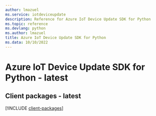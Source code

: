 ```yaml
---
author: lmazuel
ms.service: iotdeviceupdate
description: Reference for Azure IoT Device Update SDK for Python
ms.topic: reference
ms.devlang: python
ms.author: lmazuel
title: Azure IoT Device Update SDK for Python
ms.data: 10/10/2022
---
```

# Azure IoT Device Update SDK for Python - latest

## Client packages - latest
[!INCLUDE [client-packages](iot-device-update-client-index.md)]